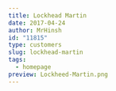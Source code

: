 ```yaml
---
title: Lockhead Martin
date: 2017-04-24
author: MrHinsh
id: "11815"
type: customers
slug: lockhead-martin
tags:
  - homepage
preview: Lockheed-Martin.png
---
```


